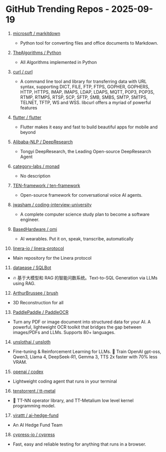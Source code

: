 # GitHub Trending Repos - 2025-09-19

1. [microsoft /    markitdown](https://github.com/microsoft/markitdown)
   - Python tool for converting files and office documents to Markdown.

2. [TheAlgorithms /    Python](https://github.com/TheAlgorithms/Python)
   - All Algorithms implemented in Python

3. [curl /    curl](https://github.com/curl/curl)
   - A command line tool and library for transferring data with URL syntax, supporting DICT, FILE, FTP, FTPS, GOPHER, GOPHERS, HTTP, HTTPS, IMAP, IMAPS, LDAP, LDAPS, MQTT, POP3, POP3S, RTMP, RTMPS, RTSP, SCP, SFTP, SMB, SMBS, SMTP, SMTPS, TELNET, TFTP, WS and WSS. libcurl offers a myriad of powerful features

4. [flutter /    flutter](https://github.com/flutter/flutter)
   - Flutter makes it easy and fast to build beautiful apps for mobile and beyond

5. [Alibaba-NLP /    DeepResearch](https://github.com/Alibaba-NLP/DeepResearch)
   - Tongyi DeepResearch, the Leading Open-source DeepResearch Agent

6. [category-labs /    monad](https://github.com/category-labs/monad)
   - No description

7. [TEN-framework /    ten-framework](https://github.com/TEN-framework/ten-framework)
   - Open-source framework for conversational voice AI agents.

8. [jwasham /    coding-interview-university](https://github.com/jwasham/coding-interview-university)
   - A complete computer science study plan to become a software engineer.

9. [BasedHardware /    omi](https://github.com/BasedHardware/omi)
   - AI wearables. Put it on, speak, transcribe, automatically

10. [linera-io /    linera-protocol](https://github.com/linera-io/linera-protocol)
   - Main repository for the Linera protocol

11. [dataease /    SQLBot](https://github.com/dataease/SQLBot)
   - 🔥 基于大模型和 RAG 的智能问数系统。Text-to-SQL Generation via LLMs using RAG.

12. [ArthurBrussee /    brush](https://github.com/ArthurBrussee/brush)
   - 3D Reconstruction for all

13. [PaddlePaddle /    PaddleOCR](https://github.com/PaddlePaddle/PaddleOCR)
   - Turn any PDF or image document into structured data for your AI. A powerful, lightweight OCR toolkit that bridges the gap between images/PDFs and LLMs. Supports 80+ languages.

14. [unslothai /    unsloth](https://github.com/unslothai/unsloth)
   - Fine-tuning & Reinforcement Learning for LLMs. 🦥 Train OpenAI gpt-oss, Qwen3, Llama 4, DeepSeek-R1, Gemma 3, TTS 2x faster with 70% less VRAM.

15. [openai /    codex](https://github.com/openai/codex)
   - Lightweight coding agent that runs in your terminal

16. [tenstorrent /    tt-metal](https://github.com/tenstorrent/tt-metal)
   - 🤘 TT-NN operator library, and TT-Metalium low level kernel programming model.

17. [virattt /    ai-hedge-fund](https://github.com/virattt/ai-hedge-fund)
   - An AI Hedge Fund Team

18. [cypress-io /    cypress](https://github.com/cypress-io/cypress)
   - Fast, easy and reliable testing for anything that runs in a browser.

